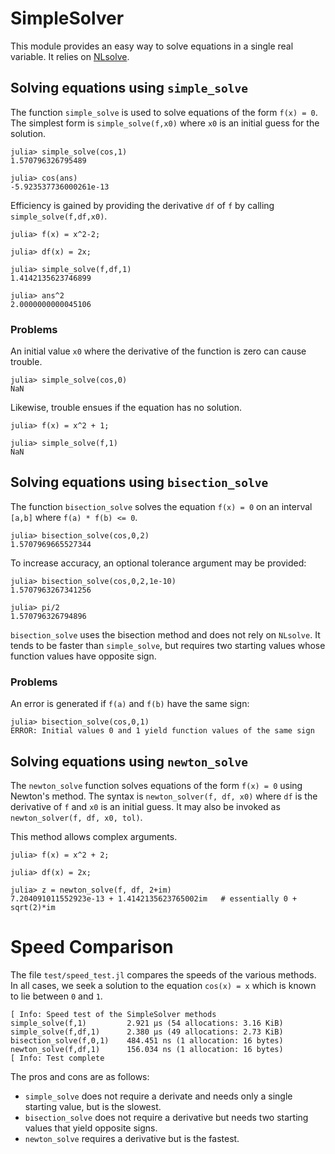 # SimpleSolver

This module provides an easy way to solve equations in a single real variable. 
It relies on [NLsolve](https://github.com/JuliaNLSolvers/NLsolve.jl).

## Solving equations using `simple_solve`

The function `simple_solve` is used to solve equations of the form `f(x) = 0`. The simplest
form is `simple_solve(f,x0)` where `x0` is an initial guess for the solution. 
```
julia> simple_solve(cos,1)
1.570796326795489

julia> cos(ans)
-5.923537736000261e-13
```

Efficiency is gained by providing the derivative `df` of `f` by calling 
`simple_solve(f,df,x0)`.

```
julia> f(x) = x^2-2;

julia> df(x) = 2x;

julia> simple_solve(f,df,1)
1.4142135623746899

julia> ans^2
2.0000000000045106
```

### Problems

An initial value `x0` where the derivative of the function is zero can cause trouble.
```
julia> simple_solve(cos,0)
NaN
```

Likewise, trouble ensues if the equation has no solution.
```
julia> f(x) = x^2 + 1;

julia> simple_solve(f,1)
NaN
```


## Solving equations using `bisection_solve`

The function `bisection_solve` solves the equation `f(x) = 0` on an interval `[a,b]` where
`f(a) * f(b) <= 0`. 
```
julia> bisection_solve(cos,0,2)
1.5707969665527344
```

To increase accuracy, an optional tolerance argument may be provided:
```
julia> bisection_solve(cos,0,2,1e-10)
1.5707963267341256

julia> pi/2
1.570796326794896
```

`bisection_solve` uses the bisection method and does not rely on `NLsolve`. 
It tends to be faster than `simple_solve`, but requires two starting values
whose function values have opposite sign.

### Problems
An error is generated if `f(a)` and `f(b)` have the same sign:
```
julia> bisection_solve(cos,0,1)
ERROR: Initial values 0 and 1 yield function values of the same sign
```


## Solving equations using `newton_solve`

The `newton_solve` function solves equations of the form `f(x) = 0` using Newton's method.
The syntax is `newton_solver(f, df, x0)` where `df` is the derivative of `f` and `x0` is
an initial guess. It may also be invoked as 
`newton_solver(f, df, x0, tol)`.

This method allows complex arguments.
```
julia> f(x) = x^2 + 2;

julia> df(x) = 2x;

julia> z = newton_solve(f, df, 2+im)
7.204091011552923e-13 + 1.4142135623765002im   # essentially 0 + sqrt(2)*im
```


# Speed Comparison

The file `test/speed_test.jl`  compares the speeds of the various methods. 
In all cases, we seek a solution to the equation `cos(x) = x` which
is known to lie between `0` and `1`.
```
[ Info: Speed test of the SimpleSolver methods
simple_solve(f,1)         2.921 μs (54 allocations: 3.16 KiB)
simple_solve(f,df,1)      2.380 μs (49 allocations: 2.73 KiB)
bisection_solve(f,0,1)    484.451 ns (1 allocation: 16 bytes)
newton_solve(f,df,1)      156.034 ns (1 allocation: 16 bytes)
[ Info: Test complete
```

The pros and cons are as follows:
+ `simple_solve` does not require a derivate and needs only a single starting value,
but is the slowest.
+ `bisection_solve` does not require a derivative but needs               two 
starting values that yield opposite signs.
+ `newton_solve` requires a derivative but is the fastest.


